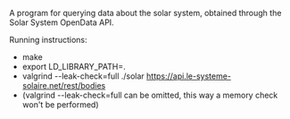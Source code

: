 A program for querying data about the solar system, obtained through the Solar System OpenData API.

Running instructions:
- make
- export LD_LIBRARY_PATH=.
- valgrind --leak-check=full ./solar https://api.le-systeme-solaire.net/rest/bodies
- (valgrind --leak-check=full can be omitted, this way a memory check won't be performed)
